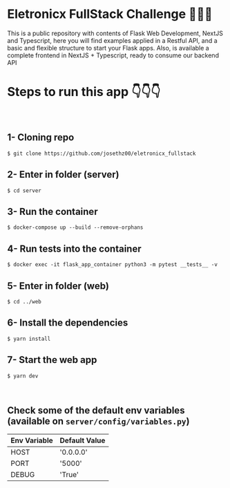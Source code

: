 # Eletronicx FullStack Challenge 🤯🤯🤯
This is a public repository with contents of Flask Web Development, NextJS and Typescript, here you will find examples applied in a Restful API, and a basic and flexible structure to start your Flask apps. Also, is available a complete frontend in NextJS + Typescript, ready to consume our backend API
<br />
<h1>Steps to run this app 👇👇👇</h1>
<br />

1- Cloning repo
-----------------------------------

```
$ git clone https://github.com/josethz00/eletronicx_fullstack
```

2- Enter in folder (server)
-----------------------------------

```
$ cd server
```

3- Run the container
-----------------------------------

```
$ docker-compose up --build --remove-orphans
```

4- Run tests into the container
-----------------------------------

```
$ docker exec -it flask_app_container python3 -m pytest __tests__ -v
```

5- Enter in folder (web)
-----------------------------------

```
$ cd ../web
```

6- Install the dependencies
-----------------------------------

```
$ yarn install
```

7- Start the web app
-----------------------------------

```
$ yarn dev
```

<br />

## Check some of the default env variables (available on ``` server/config/variables.py ```)

| Env Variable  | Default Value |
| ------------- | ------------- |
| HOST  | '0.0.0.0'  |
| PORT  | '5000' |
| DEBUG | 'True' |
